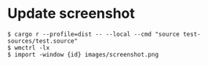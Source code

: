 # Update screenshot
```
$ cargo r --profile=dist -- --local --cmd "source test-sources/test.source"
$ wmctrl -lx
$ import -window {id} images/screenshot.png
```
